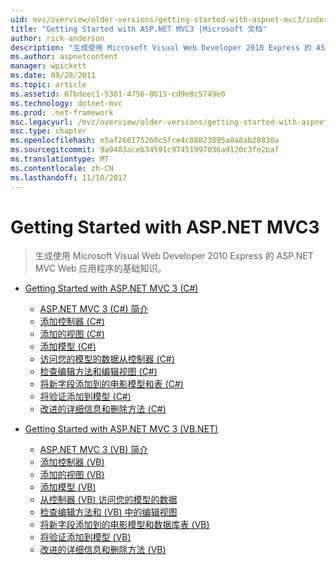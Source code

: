 ```yaml
---
uid: mvc/overview/older-versions/getting-started-with-aspnet-mvc3/index
title: "Getting Started with ASP.NET MVC3 |Microsoft 文档"
author: rick-anderson
description: "生成使用 Microsoft Visual Web Developer 2010 Express 的 ASP.NET MVC Web 应用程序的基础知识。"
ms.author: aspnetcontent
manager: wpickett
ms.date: 09/28/2011
ms.topic: article
ms.assetid: 67bdeec1-5301-4756-8615-cd9e8c5749e0
ms.technology: dotnet-mvc
ms.prod: .net-framework
msc.legacyurl: /mvc/overview/older-versions/getting-started-with-aspnet-mvc3
msc.type: chapter
ms.openlocfilehash: e5af266175260c5fce4c88823895a8a8ab28830a
ms.sourcegitcommit: 9a9483aceb34591c97451997036a9120c3fe2baf
ms.translationtype: MT
ms.contentlocale: zh-CN
ms.lasthandoff: 11/10/2017
---
```

<a name="getting-started-with-aspnet-mvc3"></a>Getting Started with ASP.NET MVC3
====================
> 生成使用 Microsoft Visual Web Developer 2010 Express 的 ASP.NET MVC Web 应用程序的基础知识。


- [Getting Started with ASP.NET MVC 3 (C#)](cs/index.md)

    - [ASP.NET MVC 3 (C#) 简介](cs/intro-to-aspnet-mvc-3.md)
    - [添加控制器 (C#)](cs/adding-a-controller.md)
    - [添加的视图 (C#)](cs/adding-a-view.md)
    - [添加模型 (C#)](cs/adding-a-model.md)
    - [访问您的模型的数据从控制器 (C#)](cs/accessing-your-models-data-from-a-controller.md)
    - [检查编辑方法和编辑视图 (C#)](cs/examining-the-edit-methods-and-edit-view.md)
    - [将新字段添加到的电影模型和表 (C#)](cs/adding-a-new-field.md)
    - [将验证添加到模型 (C#)](cs/adding-validation-to-the-model.md)
    - [改进的详细信息和删除方法 (C#)](cs/improving-the-details-and-delete-methods.md)
- [Getting Started with ASP.NET MVC 3 (VB.NET)](vb/index.md)

    - [ASP.NET MVC 3 (VB) 简介](vb/intro-to-aspnet-mvc-3.md)
    - [添加控制器 (VB)](vb/adding-a-controller.md)
    - [添加的视图 (VB)](vb/adding-a-view.md)
    - [添加模型 (VB)](vb/adding-a-model.md)
    - [从控制器 (VB) 访问您的模型的数据](vb/accessing-your-models-data-from-a-controller.md)
    - [检查编辑方法和 (VB) 中的编辑视图](vb/examining-the-edit-methods-and-edit-view.md)
    - [将新字段添加到的电影模型和数据库表 (VB)](vb/adding-a-new-field.md)
    - [将验证添加到模型 (VB)](vb/adding-validation-to-the-model.md)
    - [改进的详细信息和删除方法 (VB)](vb/improving-the-details-and-delete-methods.md)
